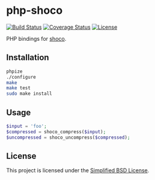 
# php-shoco

[![Build Status](https://travis-ci.org/jbboehr/php-shoco.svg?branch=master)](https://travis-ci.org/jbboehr/php-shoco)
[![Coverage Status](https://coveralls.io/repos/jbboehr/php-shoco/badge.svg?branch=master&service=github)](https://coveralls.io/github/jbboehr/php-shoco?branch=master)
[![License](https://img.shields.io/badge/license-BSD-brightgreen.svg)](LICENSE.md)

PHP bindings for [shoco](https://github.com/Ed-von-Schleck/shoco).


## Installation

```sh
phpize
./configure
make
make test
sudo make install
```


## Usage

```php
$input = 'foo';
$compressed = shoco_compress($input);
$uncompressed = shoco_uncompress($compressed);
```


## License

This project is licensed under the [Simplified BSD License](LICENSE.md).
